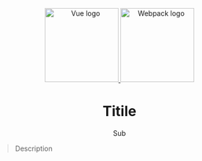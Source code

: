 <div align="center">
  <div>
    <a href="https://vuejs.org/index.html">
      <img height="150" alt="Vue logo" src="https://raw.githubusercontent.com/newbornfrontender/vue-webpack-template/master/build/logos/vue-logo.png">
    </a>
    <a href="https://webpack.js.org/">
      <img height="150" alt="Webpack logo" src="https://raw.githubusercontent.com/newbornfrontender/vue-webpack-template/master/build/logos/webpack-logo.png">
    </a>
  </div>
  <h1>Titile</h1>
  <p>Sub</p>
</div>

> Description
